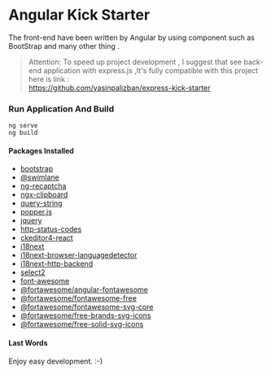 # Angular Kick Starter

The front-end have been written by Angular by using component such as BootStrap and many other thing .

> Attention: To speed up project development , I suggest that  see back-end application with express.js  ,It's  fully compatible with this project
> </br> here is link : </br>
> https://github.com/yasinpalizban/express-kick-starter

### Run Application And Build

```
ng serve
ng build

```

#### Packages Installed

- [bootstrap](https://getbootstrap.com/)
- [@swimlane]()
- [ng-recaptcha]()
- [ngx-clipboard]()
- [query-string](https://www.npmjs.com/package/query-string)
- [popper.js](https://www.npmjs.com/package/@popperjs/core)
- [jquery](https://jquery.com/)
- [http-status-codes](https://www.npmjs.com/package/http-status-codes)
- [ckeditor4-react](https://www.npmjs.com/package/ckeditor4-angular)
- [i18next](https://www.i18next.com)
- [i18next-browser-languagedetector](https://www.i18next.com)
- [i18next-http-backend](https://www.i18next.com)
- [select2](https://www.npmjs.com/package/select2)
- [font-awesome](https://www.npmjs.com/package/font-awesome)
- [@fortawesome/angular-fontawesome](https://www.npmjs.com/package/@fortawesome/angular-fontawesome)
- [@fortawesome/fontawesome-free](https://www.npmjs.com/package/@fortawesome/fontawesome-free)
- [@fortawesome/fontawesome-svg-core](https://www.npmjs.com/package/@fortawesome/fontawesome-svg-core)
- [@fortawesome/free-brands-svg-icons](https://www.npmjs.com/package/@fortawesome/free-brands-svg-icons)
- [@fortawesome/free-solid-svg-icons](https://www.npmjs.com/package/@fortawesome/free-solid-svg-icons)


#### Last Words

Enjoy easy development. :-)
